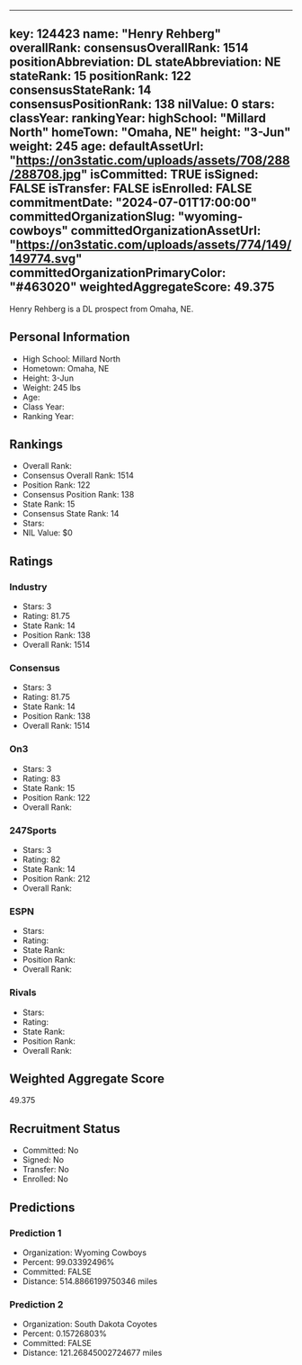 ---
  key: 124423
  name: "Henry Rehberg"
  overallRank: 
  consensusOverallRank: 1514
  positionAbbreviation: DL
  stateAbbreviation: NE
  stateRank: 15
  positionRank: 122
  consensusStateRank: 14
  consensusPositionRank: 138
  nilValue: 0
  stars: 
  classYear: 
  rankingYear: 
  highSchool: "Millard North"
  homeTown: "Omaha, NE"
  height: "3-Jun"
  weight: 245
  age: 
  defaultAssetUrl: "https://on3static.com/uploads/assets/708/288/288708.jpg"
  isCommitted: TRUE
  isSigned: FALSE
  isTransfer: FALSE
  isEnrolled: FALSE
  commitmentDate: "2024-07-01T17:00:00"
  committedOrganizationSlug: "wyoming-cowboys"
  committedOrganizationAssetUrl: "https://on3static.com/uploads/assets/774/149/149774.svg"
  committedOrganizationPrimaryColor: "#463020"
  weightedAggregateScore: 49.375
  ---
  
  Henry Rehberg is a DL prospect from Omaha, NE.
  
  ## Personal Information
  - High School: Millard North
  - Hometown: Omaha, NE
  - Height: 3-Jun
  - Weight: 245 lbs
  - Age: 
  - Class Year: 
  - Ranking Year: 
  
  ## Rankings
  - Overall Rank: 
  - Consensus Overall Rank: 1514
  - Position Rank: 122
  - Consensus Position Rank: 138
  - State Rank: 15
  - Consensus State Rank: 14
  - Stars: 
  - NIL Value: $0
  
  ## Ratings
  
  ### Industry
  - Stars: 3
  - Rating: 81.75
  - State Rank: 14
  - Position Rank: 138
  - Overall Rank: 1514
  
  ### Consensus
  - Stars: 3
  - Rating: 81.75
  - State Rank: 14
  - Position Rank: 138
  - Overall Rank: 1514
  
  ### On3
  - Stars: 3
  - Rating: 83
  - State Rank: 15
  - Position Rank: 122
  - Overall Rank: 
  
  ### 247Sports
  - Stars: 3
  - Rating: 82
  - State Rank: 14
  - Position Rank: 212
  - Overall Rank: 
  
  ### ESPN
  - Stars: 
  - Rating: 
  - State Rank: 
  - Position Rank: 
  - Overall Rank: 
  
  ### Rivals
  - Stars: 
  - Rating: 
  - State Rank: 
  - Position Rank: 
  - Overall Rank: 
  
  ## Weighted Aggregate Score
  49.375
  
  ## Recruitment Status
  - Committed: No
  - Signed: No
  - Transfer: No
  - Enrolled: No
  
  
  
  ## Predictions
  
  ### Prediction 1
  - Organization: Wyoming Cowboys
  - Percent: 99.03392496%
  - Committed: FALSE
  - Distance: 514.8866199750346 miles
  
  ### Prediction 2
  - Organization: South Dakota Coyotes
  - Percent: 0.15726803%
  - Committed: FALSE
  - Distance: 121.26845002724677 miles
  
